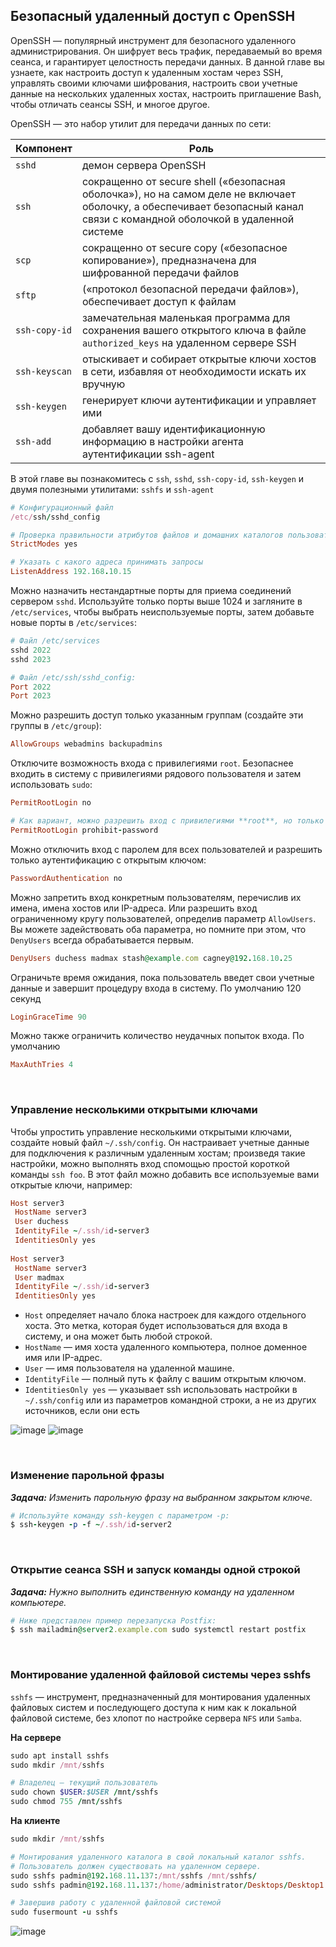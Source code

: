 ## Безопасный удаленный доступ с OpenSSH

OpenSSH — популярный инструмент для безопасного удаленного администрирования. Он шифрует весь трафик, передаваемый во время сеанса, и гарантирует целостность передачи данных. В данной главе вы узнаете, как настроить доступ к удаленным хостам через SSH, управлять своими ключами шифрования, настроить свои учетные данные на нескольких удаленных хостах, настроить приглашение Bash, чтобы отличать сеансы SSH, и многое другое.

OpenSSH — это набор утилит для передачи данных по сети:

| Компонент | Роль |
| ------- | ----------- |
| `sshd` | демон сервера OpenSSH |
| `ssh` | сокращенно от secure shell («безопасная оболочка»), но на самом деле не включает оболочку, а обеспечивает безопасный канал связи с командной оболочкой в удаленной системе |
| `scp` | сокращенно от secure copy («безопасное копирование»), предназначена для шифрованной передачи файлов |
| `sftp` | («протокол безопасной передачи файлов»), обеспечивает доступ к файлам |
| `ssh-copy-id` | замечательная маленькая программа для сохранения вашего открытого ключа в файле `authorized_keys` на удаленном сервере SSH |
| `ssh-keyscan` | отыскивает и собирает открытые ключи хостов в сети, избавляя от необходимости искать их вручную |
| `ssh-keygen` | генерирует ключи аутентификации и управляет ими |
| `ssh-add` | добавляет вашу идентификационную информацию в настройки агента аутентификации ssh-agent |

В этой главе вы познакомитесь с `ssh`, `sshd`, `ssh-copy-id`, `ssh-keygen` и двумя полезными утилитами: `sshfs` и `ssh-agent`

```ruby
# Конфигурационный файл
/etc/ssh/sshd_config

# Проверка правильности атрибутов файлов и домашних каталогов пользователей, прежде чем принимать от них запросы на подключение:
StrictModes yes

# Указать с какого адреса принимать запросы
ListenAddress 192.168.10.15
```


Можно назначить нестандартные порты для приема соединений сервером `sshd`. Используйте только порты выше 1024 и загляните в `/etc/services`, чтобы выбрать неиспользуемые порты, затем добавьте новые порты в `/etc/services`:

```ruby
# Файл /etc/services
sshd 2022
sshd 2023

# Файл /etc/ssh/sshd_config:
Port 2022
Port 2023
```

Можно разрешить доступ только указанным группам (создайте эти группы в `/etc/group`):

```ruby
AllowGroups webadmins backupadmins
```

Отключите возможность входа с привилегиями `root`. Безопаснее входить в систему с привилегиями рядового пользователя и затем использовать `sudo`:

```ruby
PermitRootLogin no

# Как вариант, можно разрешить вход с привилегиями **root**, но только методом аутентификации с открытым ключом
PermitRootLogin prohibit-password
```

Можно отключить вход с паролем для всех пользователей и разрешить только аутентификацию с открытым ключом:

```ruby
PasswordAuthentication no
```

Можно запретить вход конкретным пользователям, перечислив их имена, имена хостов или IP-адреса. Или разрешить вход ограниченному кругу пользователей, определив параметр `AllowUsers`. Вы можете задействовать оба параметра, но помните при этом, что `DenyUsers` всегда обрабатывается первым.

```ruby
DenyUsers duchess madmax stash@example.com cagney@192.168.10.25
```

Ограничьте время ожидания, пока пользователь введет свои учетные данные и завершит процедуру входа в систему. По умолчанию 120 секунд

```ruby
LoginGraceTime 90
```

Можно также ограничить количество неудачных попыток входа. По умолчанию

```ruby
MaxAuthTries 4
```


<br>

### Управление несколькими открытыми ключами

Чтобы упростить управление несколькими открытыми ключами, создайте новый файл `~/.ssh/config`. Он настраивает учетные данные для подключения к различным удаленным хостам; произведя такие настройки, можно выполнять вход спомощью простой короткой команды `ssh foo`. В этот файл можно добавить все используемые вами открытые ключи, например:

```ruby
Host server3
 HostName server3
 User duchess
 IdentityFile ~/.ssh/id-server3
 IdentitiesOnly yes
 
Host server3
 HostName server3
 User madmax
 IdentityFile ~/.ssh/id-server3
 IdentitiesOnly yes
```

- `Host` определяет начало блока настроек для каждого отдельного хоста. Это метка, которая будет использоваться для входа в систему, и она может быть любой строкой.
- `HostName` — имя хоста удаленного компьютера, полное доменное имя или IP-адрес.
- `User` — имя пользователя на удаленной машине.
- `IdentityFile` — полный путь к файлу с вашим открытым ключом.
- `IdentitiesOnly yes` — указывает ssh использовать настройки в `~/.ssh/config` или из параметров командной строки, а не из других источников, если они есть

![image](https://github.com/user-attachments/assets/13bf28c1-549f-4cad-a480-2cfeac6f336b)
![image](https://github.com/user-attachments/assets/8b38d73d-01c4-4d28-a83b-1944fded6781)




<br>

### Изменение парольной фразы

_**Задача:** Изменить парольную фразу на выбранном закрытом ключе._

```ruby
# Используйте команду ssh-keygen с параметром -p:
$ ssh-keygen -p -f ~/.ssh/id-server2
```


<br>

### Открытие сеанса SSH и запуск команды одной строкой

_**Задача:** Нужно выполнить единственную команду на удаленном компьютере._

```ruby
# Ниже представлен пример перезапуска Postfix:
$ ssh mailadmin@server2.example.com sudo systemctl restart postfix
```


<br>

### Монтирование удаленной файловой системы через sshfs

`sshfs` — инструмент, предназначенный для монтирования удаленных файловых систем и последующего доступа к ним как к локальной файловой системе, без хлопот по настройке сервера `NFS` или `Samba`.

**На сервере**

```ruby
sudo apt install sshfs
sudo mkdir /mnt/sshfs

# Владелец — текущий пользователь
sudo chown $USER:$USER /mnt/sshfs  
sudo chmod 755 /mnt/sshfs 
```

**На клиенте**

```ruby
sudo mkdir /mnt/sshfs

# Монтирования удаленного каталога в свой локальный каталог sshfs.
# Пользователь должен существовать на удаленном сервере.
sudo sshfs padmin@192.168.11.137:/mnt/sshfs /mnt/sshfs/
sudo sshfs padmin@192.168.11.137:/home/administrator/Desktops/Desktop1 /mnt/sshfs

# Завершив работу с удаленной файловой системой
sudo fusermount -u sshfs
```

![image](https://github.com/user-attachments/assets/311cfce0-9b87-4b77-b08b-4e5457876405)

